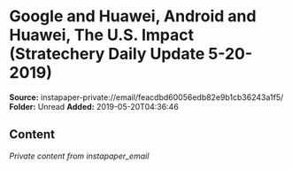 # Google and Huawei, Android and Huawei, The U.S. Impact (Stratechery Daily Update 5-20-2019)

**Source:** instapaper-private://email/feacdbd60056edb82e9b1cb36243a1f5/
**Folder:** Unread
**Added:** 2019-05-20T04:36:46




## Content
*Private content from instapaper_email*
